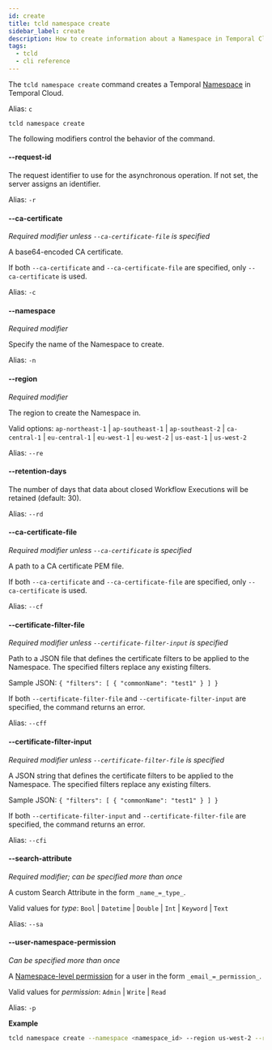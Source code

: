 ```yaml
---
id: create
title: tcld namespace create
sidebar_label: create
description: How to create information about a Namespace in Temporal Cloud using tcld.
tags:
  - tcld
  - cli reference
---
```


The `tcld namespace create` command creates a Temporal [Namespace](/concepts/what-is-a-namespace) in Temporal Cloud.

Alias: `c`

`tcld namespace create`

The following modifiers control the behavior of the command.

#### --request-id

The request identifier to use for the asynchronous operation.
If not set, the server assigns an identifier.

Alias: `-r`

#### --ca-certificate

_Required modifier unless `--ca-certificate-file` is specified_

A base64-encoded CA certificate.

If both `--ca-certificate` and `--ca-certificate-file` are specified, only `--ca-certificate` is used.

Alias: `-c`

#### --namespace

_Required modifier_

Specify the name of the Namespace to create.

Alias: `-n`

#### --region

_Required modifier_

The region to create the Namespace in.

Valid options: `ap-northeast-1` | `ap-southeast-1` | `ap-southeast-2` | `ca-central-1` | `eu-central-1` | `eu-west-1` | `eu-west-2` | `us-east-1` | `us-west-2`

Alias: `--re`

#### --retention-days

The number of days that data about closed Workflow Executions will be retained (default: 30).

Alias: `--rd`

#### --ca-certificate-file

_Required modifier unless `--ca-certificate` is specified_

A path to a CA certificate PEM file.

If both `--ca-certificate` and `--ca-certificate-file` are specified, only `--ca-certificate` is used.

Alias: `--cf`

#### --certificate-filter-file

_Required modifier unless `--certificate-filter-input` is specified_

Path to a JSON file that defines the certificate filters to be applied to the Namespace.
The specified filters replace any existing filters.

Sample JSON: `{ "filters": [ { "commonName": "test1" } ] }`

If both `--certificate-filter-file` and `--certificate-filter-input` are specified, the command returns an error.

Alias: `--cff`

#### --certificate-filter-input

_Required modifier unless `--certificate-filter-file` is specified_

A JSON string that defines the certificate filters to be applied to the Namespace.
The specified filters replace any existing filters.

Sample JSON: `{ "filters": [ { "commonName": "test1" } ] }`

If both `--certificate-filter-input` and `--certificate-filter-file` are specified, the command returns an error.

Alias: `--cfi`

#### --search-attribute

_Required modifier; can be specified more than once_

A custom Search Attribute in the form `_name_=_type_`.

Valid values for _type_: `Bool` | `Datetime` | `Double` | `Int` | `Keyword` | `Text`

Alias: `--sa`

#### --user-namespace-permission

_Can be specified more than once_

A [Namespace-level permission](/cloud/#namespace-level-permissions) for a user in the form `_email_=_permission_`.

Valid values for _permission_: `Admin` | `Write` | `Read`

Alias: `-p`

**Example**

```bash
tcld namespace create --namespace <namespace_id> --region us-west-2 --retention-days 60 --certificate-filter-input '{"filters": [{"commonName": "test1"}]}' --user-namespace-permission "user@example.com=Admin" --search-attribute "customer_id=Int" --search-attribute "customer_name=Text"
```
